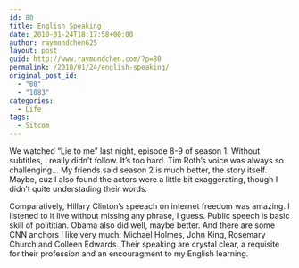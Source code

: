 ```yaml
---
id: 80
title: English Speaking
date: 2010-01-24T18:17:58+00:00
author: raymondchen625
layout: post
guid: http://www.raymondchen.com/?p=80
permalink: /2010/01/24/english-speaking/
original_post_id:
  - "80"
  - "1083"
categories:
  - Life
tags:
  - Sitcom
---
```

We watched &#8220;Lie to me&#8221; last night, episode 8-9 of season 1. Without subtitles, I really didn&#8217;t follow. It&#8217;s too hard. Tim Roth&#8217;s voice was always so challenging&#8230; My friends said season 2 is much better, the story itself. Maybe, cuz I also found the actors were a little bit exaggerating, though I didn&#8217;t quite understading their words.

Comparatively, Hillary Clinton&#8217;s speeach on internet freedom was amazing. I listened to it live without missing any phrase, I guess. Public speech is basic skill of polititian. Obama also did well, maybe better. And there are some CNN anchors I like very much: Michael Holmes, John King, Rosemary Church and Colleen Edwards. Their speaking are crystal clear, a requisite for their profession and an encouragment to my English learning.